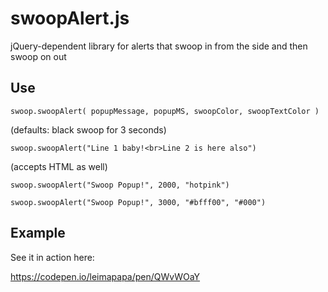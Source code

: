 # swoopAlert.js
jQuery-dependent library for alerts that swoop in from the side and then swoop on out


## Use
`swoop.swoopAlert( popupMessage, popupMS, swoopColor, swoopTextColor )`

(defaults: black swoop for 3 seconds)


`swoop.swoopAlert("Line 1 baby!<br>Line 2 is here also")`

(accepts HTML as well)




`swoop.swoopAlert("Swoop Popup!", 2000, "hotpink")`



`swoop.swoopAlert("Swoop Popup!", 3000, "#bfff00", "#000")`


## Example 

See it in action here:

https://codepen.io/leimapapa/pen/QWvWOaY
